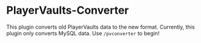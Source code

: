 # PlayerVaults-Converter
This plugin converts old PlayerVaults data to the new format. Currently, this plugin only converts MySQL data. Use `/pvconverter` to begin!
